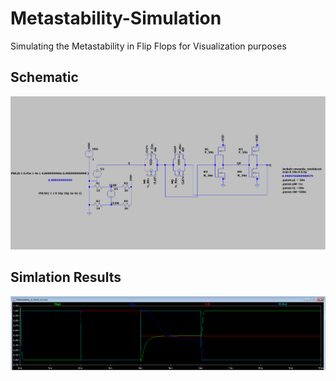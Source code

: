 # Metastability-Simulation
 Simulating the Metastability in Flip Flops for Visualization purposes


## Schematic
<p align="center">
  <img src="Metstability_Playaround/sch.png" width="950" title="Opening Image">
</p>

## Simlation Results
<p align="center">
  <img src="Metstability_Playaround/Screenshot 2023-01-02 212710.png" width="950" title="Opening Image">
</p>
